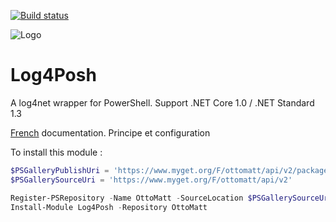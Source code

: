 ﻿[![Build status](https://ci.appveyor.com/api/projects/status/8ak81iosntfsgqxc?svg=true)](https://ci.appveyor.com/project/LaurentDardenne/log4posh)

![Logo](http://ottomatt.pagesperso-orange.fr/Data/Log4Posh.jpg)
# Log4Posh
A log4net wrapper for PowerShell. Support .NET Core 1.0 / .NET Standard 1.3

[French](https://github.com/LaurentDardenne/Log4Posh/blob/master/src/fr-FR/about_Log4Posh.md) documentation. Principe et configuration

To install this module :
```Powershell
$PSGalleryPublishUri = 'https://www.myget.org/F/ottomatt/api/v2/package'
$PSGallerySourceUri = 'https://www.myget.org/F/ottomatt/api/v2'

Register-PSRepository -Name OttoMatt -SourceLocation $PSGallerySourceUri -PublishLocation $PSGalleryPublishUri #-InstallationPolicy Trusted
Install-Module Log4Posh -Repository OttoMatt
```